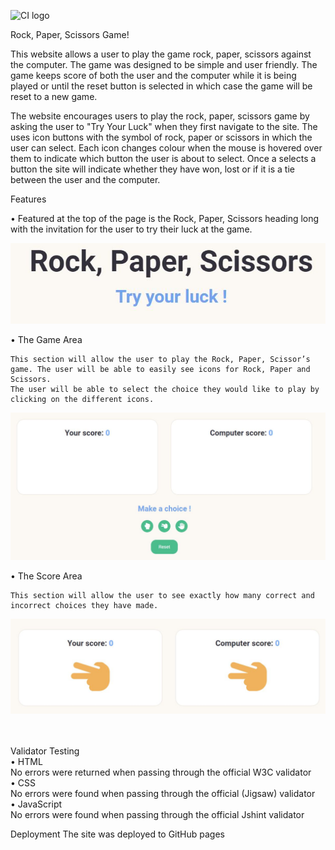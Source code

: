 ![CI logo](https://codeinstitute.s3.amazonaws.com/fullstack/ci_logo_small.png)

Rock, Paper, Scissors Game!

This website allows a user to play the game rock, paper, scissors against the computer. The game was designed to be simple and user friendly. The game keeps score of both the user and the computer while it is being played or until the reset button is selected in which case the game will be reset to a new game.

The website encourages users to play the rock, paper, scissors game by asking the user to "Try Your Luck" when they first navigate to the site. The uses icon buttons with the symbol of rock, paper or scissors in which the user can select. Each icon changes colour when the mouse is hovered over them to indicate which button the user is about to select. Once a selects a button the site will indicate whether they have won, lost or if it is a tie between the user and the computer.

Features

•	Featured at the top of the page is the Rock, Paper, Scissors heading long with the invitation for the user to try their luck at the game. 


![Heading Image](img/README_img/heading.JPG)


•	The Game Area

    This section will allow the user to play the Rock, Paper, Scissor’s game. The user will be able to easily see icons for Rock, Paper and Scissors. 
    The user will be able to select the choice they would like to play by clicking on the different icons.


![Game Image](img/README_img/GameArea.JPG)

•	The Score Area

    This section will allow the user to see exactly how many correct and incorrect choices they have made.

![Heading Image](img/README_img/scorearea.JPG)




<br><br>
Validator Testing
<br>
•	HTML
<br>
        No errors were returned when passing through the official W3C validator
        <br>
•	CSS
<br>
        No errors were found when passing through the official (Jigsaw) validator
        <br>
•	JavaScript
        <br>
        No errors were found when passing through the official Jshint validator
        <br>


Deployment
    The site was deployed to GitHub pages


